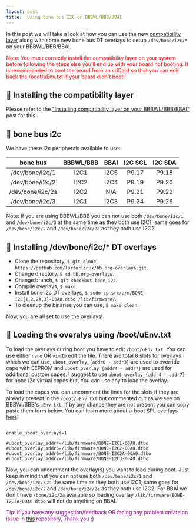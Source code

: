 ```yaml
---
layout: post
title:  Using bone bus I2C on BBBWL/BBB/BBAI
---
```


In this post we will take a look at how you can use the new [compatibility layer](https://github.com/beagleboard/BeagleBoard-DeviceTrees/pull/17) along with some new bone bus DT overlays to setup `/dev/bone/i2c/*` on your BBBWL/BBB/BBAI.

<p class="message" style="color:red;"> Note: You must correctly install the compatibility layer on your system before following the steps else you'll end up with your board not booting. It is recommended to boot the board from an sdCard so that you can edit back the /boot/uEnv.txt if your board didn't boot!</p>

## 🐾 Installing the compatibility layer

Please refer to the ["Installing compatibility layer on your BBBWL/BBB/BBAI"](https://lorforlinux.github.io/GSoC2020_BeagleBoard.org/2020/07/19/installing-compatibility-layer/) post for this.

## 🐾 bone bus i2c

We have these i2c peripherals available to use:

|bone bus        |BBBWL/BBB |BBAI |I2C SCL |I2C SDA  |
|:---:           |:---:     |:---:|:---:   |:---:    |
|/dev/bone/i2c/1 |I2C1      |I2C5 |P9.17   |P9.18    |
|/dev/bone/i2c/2 |I2C2      |I2C4 |P9.19   |P9.20    |
|/dev/bone/i2c/2a|I2C2      |N/A  |P9.21   |P9.22    |
|/dev/bone/i2c/3 |I2C1      |I2C3 |P9.24   |P9.26    |

Note: If you are using BBBWL/BBB you can not use both `/dev/bone/i2c/1` and `/dev/bone/i2c/3` at the same time as they both use I2C1, same goes for `/dev/bone/i2c/2` and `/dev/bone/i2c/2a` as they both use I2C2!

## 🐾 Installing /dev/bone/i2c/* DT overlays

- Clone the repository, `$ git clone https://github.com/lorforlinux/bb.org-overlays.git`.
- Change directory, `$ cd bb.org-overlays`.
- Change branch, `$ git checkout bone_i2c`.
- Compile overlays, `$ make`.
- Install bone i2c DT overlays, `$ sudo cp src/arm/BONE-I2C{1,2,2A,3}-00A0.dtbo /lib/firmware/`.
- To cleanup the binaries you can use, `$ make clean`.

Now, you are all set to use the overlays!

## 🐾 Loading the overalys using /boot/uEnv.txt

To load the overlays during boot you have to edit `/boot/uEnv.txt`. You can use either `nano` OR `vim` to edit the file. There are total 8 slots for overlays which we can use, `uboot_overlay_{addr0 - addr3}` are used to override cape with EEPROM and `uboot_overlay_{addr4 - addr7}` are used for additional custom capes. I suggest to use `uboot_overlay_{addr4 - addr7}` for bone i2c virtual capes but, You can use any to load the overlay.

To load the capes you can uncomment the lines for the slots if they are already present in the `/boot/uEnv.txt` but commented out as we see on BBBWl/BBB's `uEnv.txt`. If by any chance they are not present you can copy paste them form below. You can learn more about u-boot SPL overlays [here](https://forum.digikey.com/t/all-beaglebone-varients-u-boot-overlays/26/2)!

```

enable_uboot_overlays=1

#uboot_overlay_addr4=/lib/firmware/BONE-I2C1-00A0.dtbo
#uboot_overlay_addr5=/lib/firmware/BONE-I2C2-00A0.dtbo
#uboot_overlay_addr6=/lib/firmware/BONE-I2C2A-00A0.dtbo
#uboot_overlay_addr7=/lib/firmware/BONE-I2C3-00A0.dtbo

```

Now, you can uncomment the overlay(s) you want to load during boot. Just keep in mind that you can not use both `/dev/bone/i2c/1` and `/dev/bone/i2c/3` at the same time as they both use I2C1, same goes for `/dev/bone/i2c/2` and `/dev/bone/i2c/2a` as they both use I2C2. For BBAI we don't have `/bone/i2c/2a` available so loading overlay `/lib/firmware/BONE-I2C2A-00A0.dtbo` will not do anything on BBAI. 

<p class="message" style="color:purple;"> Tip: If you have any suggestion/feedback OR facing any problem create an issue in <a href="https://github.com/lorforlinux/bb.org-overlays/tree/bone_i2c">this</a> repository, Thank you :) </p>